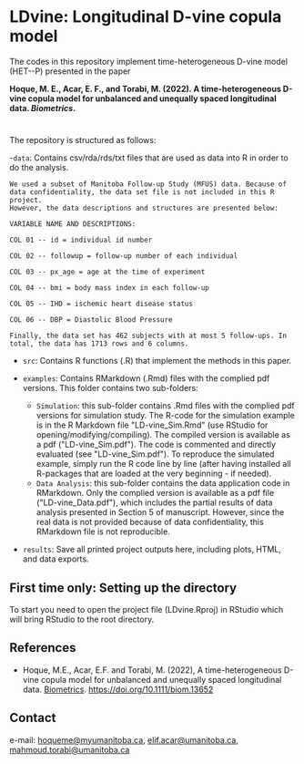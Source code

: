# LDvine: Longitudinal D-vine copula model

The codes in this repository implement time-heterogeneous D-vine model (HET--P) presented in the paper 

**Hoque, M. E., Acar, E. F., and Torabi, M. (2022). A time-heterogeneous D-vine copula model for unbalanced and unequally spaced longitudinal data. _Biometrics_.**
#
The repository is structured as follows:

-`data`: Contains csv/rda/rds/txt files that are used as data into R in order to do the analysis. 

	We used a subset of Manitoba Follow-up Study (MFUS) data. Because of data confidentiality, the data set file is not included in this R project. 
	However, the data descriptions and structures are presented below:   

	VARIABLE NAME AND DESCRIPTIONS:

	COL 01 -- id = individual id number

	COL 02 -- followup = follow-up number of each individual

	COL 03 -- px_age = age at the time of experiment

	COL 04 -- bmi = body mass index in each follow-up

	COL 05 -- IHD = ischemic heart disease status

	COL 06 -- DBP = Diastolic Blood Pressure

	Finally, the data set has 462 subjects with at most 5 follow-ups. In total, the data has 1713 rows and 6 columns.

- `src`: Contains R functions (.R) that implement the methods in this paper. 

- `examples`: Contains RMarkdown (.Rmd) files with the complied pdf versions. This folder contains two sub-folders:	

	- `Simulation`: this sub-folder contains .Rmd files with the complied pdf versions for simulation study. The R-code for the simulation example is in the R Markdown file "LD-vine_Sim.Rmd" (use RStudio for opening/modifying/compiling). The compiled version is available as a pdf ("LD-vine_Sim.pdf"). The code is commented and directly evaluated (see "LD-vine_Sim.pdf"). To reproduce the simulated example,  simply run the R code line by line (after having installed all R-packages that are loaded at the very beginning - if needed).
	- `Data Analysis`: this sub-folder contains the data application code in RMarkdown. Only the complied version is available as a pdf file ("LD-vine_Data.pdf"), which includes the partial results of data analysis presented in Section 5 of manuscript. However, since the real data is not provided because of data confidentiality, this RMarkdown file is not reproducible.   

- `results`: Save all printed project outputs here, including plots, HTML, and data exports.


## First time only: Setting up the directory

To start you need to open the project file (LDvine.Rproj) in RStudio which will bring RStudio to the root directory.

## References

- Hoque, M.E., Acar, E.F. and Torabi, M. (2022), A time-heterogeneous D-vine copula model for unbalanced and unequally spaced longitudinal data. 
 [Biometrics](https://onlinelibrary.wiley.com/journal/15410420). https://doi.org/10.1111/biom.13652

## Contact

e-mail: hoqueme@myumanitoba.ca, 
        elif.acar@umanitoba.ca,
      	mahmoud.torabi@umanitoba.ca



